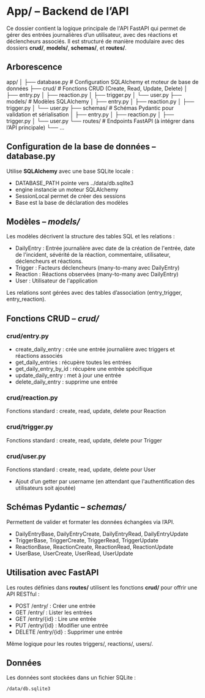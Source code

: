 # App/ – Backend de l’API

Ce dossier contient la logique principale de l'API FastAPI qui permet de gérer des entrées journalières d’un utilisateur, avec des réactions et déclencheurs associés. Il est structuré de manière modulaire avec des dossiers **crud/**, **models/**, **schemas/**, et **routes/**.

## Arborescence

app/
│
├── database.py         # Configuration SQLAlchemy et moteur de base de données
├── crud/               # Fonctions CRUD (Create, Read, Update, Delete)
│   ├── entry.py
│   ├── reaction.py
│   ├── trigger.py
│   └── user.py
├── models/             # Modèles SQLAlchemy
│   ├── entry.py
│   ├── reaction.py
│   ├── trigger.py
│   └── user.py
├── schemas/            # Schémas Pydantic pour validation et sérialisation
│   ├── entry.py
│   ├── reaction.py
│   ├── trigger.py
│   └── user.py
└── routes/             # Endpoints FastAPI (à intégrer dans l’API principale)
    └── ...

## Configuration de la base de données – database.py

Utilise **SQLAlchemy** avec une base SQLite locale :

- DATABASE_PATH pointe vers ../data/db.sqlite3
- engine instancie un moteur SQLAlchemy
- SessionLocal permet de créer des sessions
- Base est la base de déclaration des modèles

## Modèles – *models/*

Les modèles décrivent la structure des tables SQL et les relations :

- DailyEntry : Entrée journalière avec date de la création de l'entrée, date de l'incident, sévérité de la réaction, commentaire, utilisateur, déclencheurs et réactions.
- Trigger : Facteurs déclencheurs (many-to-many avec DailyEntry)
- Reaction : Réactions observées (many-to-many avec DailyEntry)
- User : Utilisateur de l'application

Les relations sont gérées avec des tables d’association (entry_trigger, entry_reaction).

## Fonctions CRUD – *crud/*

### crud/entry.py

- create_daily_entry : crée une entrée journalière avec triggers et réactions associés
- get_daily_entries : récupère toutes les entrées
- get_daily_entry_by_id : récupère une entrée spécifique
- update_daily_entry : met à jour une entrée
- delete_daily_entry : supprime une entrée

### crud/reaction.py

Fonctions standard : create, read, update, delete pour Reaction

### crud/trigger.py

Fonctions standard : create, read, update, delete pour Trigger

### crud/user.py

Fonctions standard : create, read, update, delete pour User
- Ajout d’un getter par username (en attendant que l'authentification des utilisateurs soit ajoutée)

## Schémas Pydantic – *schemas/*

Permettent de valider et formater les données échangées via l’API.
- DailyEntryBase, DailyEntryCreate, DailyEntryRead, DailyEntryUpdate
- TriggerBase, TriggerCreate, TriggerRead, TriggerUpdate
- ReactionBase, ReactionCreate, ReactionRead, ReactionUpdate
- UserBase, UserCreate, UserRead, UserUpdate

## Utilisation avec FastAPI

Les routes définies dans **routes/** utilisent les fonctions **crud/** pour offrir une API RESTful :
- POST /entry/ : Créer une entrée
- GET /entry/ : Lister les entrées
- GET /entry/{id} : Lire une entrée
- PUT /entry/{id} : Modifier une entrée
- DELETE /entry/{id} : Supprimer une entrée

Même logique pour les routes triggers/, reactions/, users/.

## Données

Les données sont stockées dans un fichier SQLite :
```bash
/data/db.sqlite3